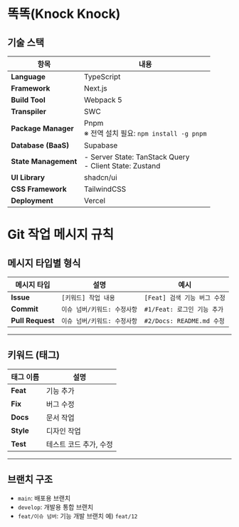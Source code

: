 # 똑똑(Knock Knock)

## 기술 스택

| 항목                    | 내용                                                                 |
|-----------------------|----------------------------------------------------------------------|
| **Language**           | TypeScript                                                           |
| **Framework**          | Next.js                                                              |
| **Build Tool**         | Webpack 5                                                            |
| **Transpiler**         | SWC                                                                  |
| **Package Manager**    | Pnpm<br>※ 전역 설치 필요: `npm install -g pnpm`                      |
| **Database (BaaS)**    | Supabase                                                             |
| **State Management**   | - Server State: TanStack Query<br>- Client State: Zustand           |
| **UI Library**         | shadcn/ui                                                            |
| **CSS Framework**      | TailwindCSS                                                          |
| **Deployment**         | Vercel                                                               |

# Git 작업 메시지 규칙

## 메시지 타입별 형식

| 메시지 타입     | 설명                    | 예시                                |
|----------------|-------------------------|-------------------------------------|
| **Issue**      | `[키워드] 작업 내용`     | `[Feat] 검색 기능 버그 수정`        |
| **Commit**     | `이슈 넘버/키워드: 수정사항` | `#1/Feat: 로그인 기능 추가`     |
| **Pull Request** | `이슈 넘버/키워드: 수정사항` | `#2/Docs: README.md 수정`       |

---

## 키워드 (태그)

| 태그 이름 | 설명                         |
|----------|------------------------------|
| **Feat** | 기능 추가                     |
| **Fix**  | 버그 수정                     |
| **Docs** | 문서 작업                     |
| **Style**| 디자인 작업                   |
| **Test** | 테스트 코드 추가, 수정        |

---

## 브랜치 구조

- `main`: 배포용 브랜치
- `develop`: 개발용 통합 브랜치
- `feat/이슈 넘버`: 기능 개발 브랜치 예) `feat/12`
